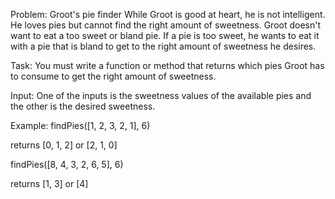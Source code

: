 Problem: Groot's pie finder
While Groot is good at heart, he is not intelligent. He loves pies but cannot find the right amount of sweetness. Groot doesn't want to eat a too sweet or bland pie. If a pie is too sweet, he wants to eat it with a pie that is bland to get to the right amount of sweetness he desires.

Task:
You must write a function or method that returns which pies Groot has to consume to get the right amount of sweetness.

Input:
One of the inputs is the sweetness values of the available pies and the other is the desired sweetness.

Example:
findPies([1, 2, 3, 2, 1], 6)

returns [0, 1, 2] or [2, 1, 0]

findPies([8, 4, 3, 2, 6, 5], 6)

returns [1, 3] or [4]
